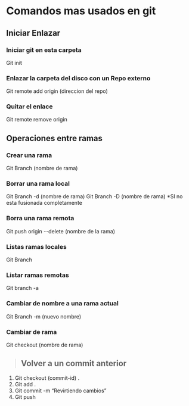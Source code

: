 # Comandos mas usados en git

## Iniciar Enlazar
### Iniciar git en esta carpeta
Git init
### Enlazar la carpeta del disco con un Repo externo
Git remote add origin (direccion del repo)
### Quitar el enlace 
Git remote remove origin

## Operaciones entre ramas
### Crear una rama
Git Branch (nombre de rama)
### Borrar una rama local
Git Branch -d (nombre de rama)
Git Branch -D (nombre de rama) *SI no esta fusionada completamente
### Borra una rama remota
Git push origin --delete (nombre de la rama)
### Listas ramas locales
Git Branch
### Listar ramas remotas
Git branch -a
### Cambiar de nombre a una rama actual
Git Branch -m (nuevo nombre)
### Cambiar de rama
Git checkout (nombre de rama)

> ## Volver a un commit anterior

1. Git checkout (commit-id) .
2. Git add .
3. Git commit -m “Revirtiendo cambios”
4. Git push 
